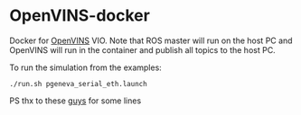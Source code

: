 # OpenVINS-docker
Docker for [OpenVINS](https://github.com/rpng/open_vins) VIO. Note that ROS master will run on the host PC and OpenVINS will run in the container and publish all topics to the host PC.

To run the simulation from the examples:

```
./run.sh pgeneva_serial_eth.launch
```

PS thx to these [guys](https://github.com/HKUST-Aerial-Robotics/VINS-Mono) for some lines
